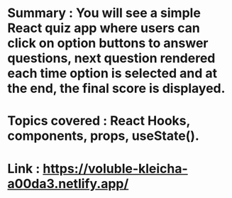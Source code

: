 # Summary : You will see a simple React quiz app where users can click on option buttons to answer questions, next question rendered each time option is selected and at the end, the final score is displayed.
# Topics covered : React Hooks, components, props, useState().

# Link : https://voluble-kleicha-a00da3.netlify.app/
